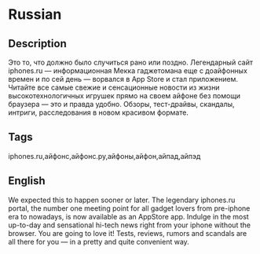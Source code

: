 # Russian

## Description

Это то, что должно было случиться рано или поздно. Легендарный сайт iphones.ru — информационная Мекка гаджетомана еще с доайфонных времен и по сей день — ворвался в App Store и стал приложением. Читайте все самые свежие и сенсационные новости из жизни высокотехнологичных игрушек прямо на своем айфоне без помощи браузера — это и правда удобно. Обзоры, тест-драйвы, скандалы, интриги, расследования в новом красивом формате.

## Tags

iphones.ru,айфонс,айфонс.ру,айфоны,айфон,айпад,айпэд

## English

We expected this to happen sooner or later. The legendary iphones.ru portal, the number one meeting point for all gadget lovers from pre-iphone era to nowadays, is now available as an AppStore app. Indulge in the most up-to-day and sensational hi-tech news right from your iphone without the browser. You are going to love it! Tests, reviews, rumors and scandals are all there for you — in a pretty and quite convenient way.
